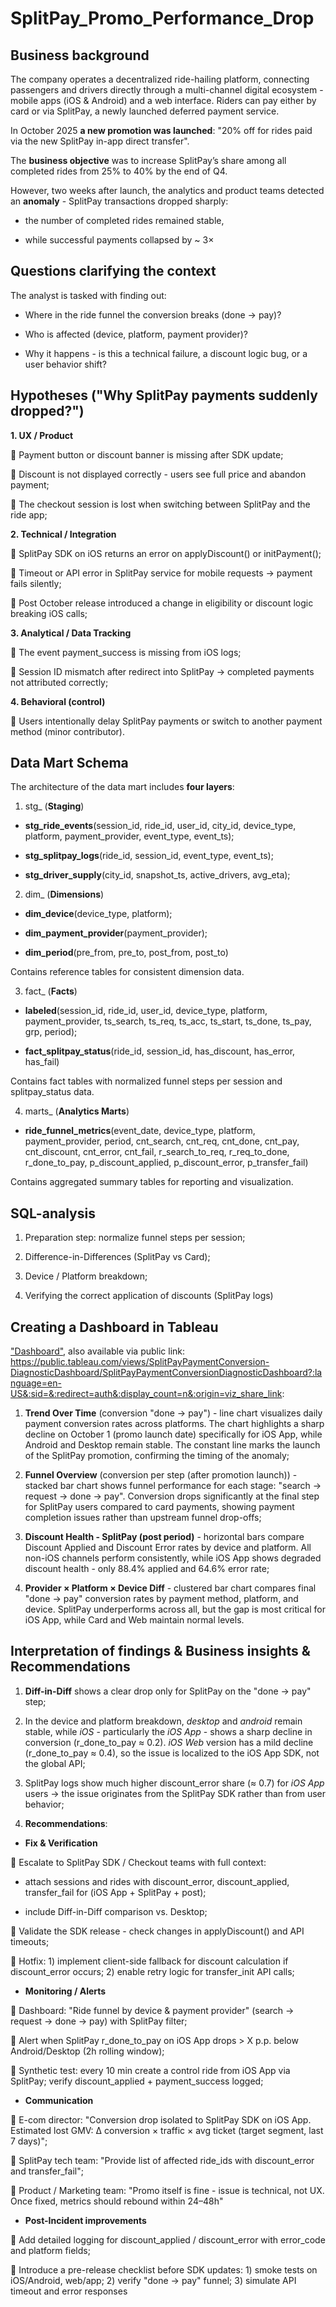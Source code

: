 # SplitPay_Promo_Performance_Drop

## Business background

The company operates a decentralized ride-hailing platform, connecting passengers and drivers directly through a multi-channel digital ecosystem - mobile apps (iOS & Android) and a web interface. Riders can pay either by card or via SplitPay, a newly launched deferred payment service.

In October 2025 **a new promotion was launched**: "20% off for rides paid via the new SplitPay in-app direct transfer".

The **business objective** was to increase SplitPay’s share among all completed rides from 25% to 40% by the end of Q4.

However, two weeks after launch, the analytics and product teams detected an **anomaly** - SplitPay transactions dropped sharply:

- the number of completed rides remained stable,

- while successful payments collapsed by ~ 3×

## Questions clarifying the context

The analyst is tasked with finding out:

- Where in the ride funnel the conversion breaks (done → pay)?

- Who is affected (device, platform, payment provider)?

- Why it happens - is this a technical failure, a discount logic bug, or a user behavior shift?

## Hypotheses ("Why SplitPay payments suddenly dropped?")

**1. UX / Product**

📌 Payment button or discount banner is missing after SDK update;

📌 Discount is not displayed correctly - users see full price and abandon payment;

📌 The checkout session is lost when switching between SplitPay and the ride app;

**2. Technical / Integration**

📌 SplitPay SDK on iOS returns an error on applyDiscount() or initPayment();

📌 Timeout or API error in SplitPay service for mobile requests → payment fails silently;

📌 Post October release introduced a change in eligibility or discount logic breaking iOS calls;

**3. Analytical / Data Tracking**

📌 The event payment_success is missing from iOS logs;

📌 Session ID mismatch after redirect into SplitPay → completed payments not attributed correctly;

**4. Behavioral (control)**

📌 Users intentionally delay SplitPay payments or switch to another payment method (minor contributor).

## Data Mart Schema

The architecture of the data mart includes **four layers**:

1. stg_ (**Staging**)

- **stg_ride_events**(session_id, ride_id, user_id, city_id, device_type, platform, payment_provider, event_type, event_ts);

- **stg_splitpay_logs**(ride_id, session_id, event_type, event_ts);

- **stg_driver_supply**(city_id, snapshot_ts, active_drivers, avg_eta);

2. dim_ (**Dimensions**)

- **dim_device**(device_type, platform);

- **dim_payment_provider**(payment_provider);

- **dim_period**(pre_from, pre_to, post_from, post_to)

Contains reference tables for consistent dimension data.

3. fact_ (**Facts**)

- **labeled**(session_id, ride_id, user_id, device_type, platform, payment_provider, ts_search, ts_req, ts_acc, ts_start, ts_done, ts_pay, grp, period);

- **fact_splitpay_status**(ride_id, session_id, has_discount, has_error, has_fail)

Contains fact tables with normalized funnel steps per session and splitpay_status data.

4. marts_ (**Analytics Marts**)

- **ride_funnel_metrics**(event_date, device_type, platform, payment_provider, period, cnt_search, cnt_req, cnt_done, cnt_pay, cnt_discount, cnt_error, cnt_fail, r_search_to_req, r_req_to_done, r_done_to_pay, p_discount_applied, p_discount_error, p_transfer_fail)

Contains aggregated summary tables for reporting and visualization.

## SQL-analysis

1) Preparation step: normalize funnel steps per session;

2) Difference-in-Differences (SplitPay vs Card);

3) Device / Platform breakdown;

4) Verifying the correct application of discounts (SplitPay logs)

## Creating a Dashboard in Tableau 

["Dashboard"](tableau/dashboard.pdf), also available via public link: https://public.tableau.com/views/SplitPayPaymentConversion-DiagnosticDashboard/SplitPayPaymentConversionDiagnosticDashboard?:language=en-US&:sid=&:redirect=auth&:display_count=n&:origin=viz_share_link:

1) **Trend Over Time** (conversion "done → pay") - line chart visualizes daily payment conversion rates across platforms. The chart highlights a sharp decline on October 1 (promo launch date) specifically for iOS App, while Android and Desktop remain stable. The constant line marks the launch of the SplitPay promotion, confirming the timing of the anomaly;

2) **Funnel Overview** (conversion per step (after promotion launch)) - stacked bar chart shows funnel performance for each stage: "search → request → done → pay". Conversion drops significantly at the final step for SplitPay users compared to card payments, showing payment completion issues rather than upstream funnel drop-offs;

3) **Discount Health - SplitPay (post period)** - horizontal bars compare Discount Applied and Discount Error rates by device and platform. All non-iOS channels perform consistently, while iOS App shows degraded discount health - only 88.4% applied and 64.6% error rate;

4) **Provider × Platform × Device Diff** - clustered bar chart compares final "done → pay" conversion rates by payment method, platform, and device. SplitPay underperforms across all, but the gap is most critical for iOS App, while Card and Web maintain normal levels.

## Interpretation of findings & Business insights & Recommendations

1) **Diff-in-Diff** shows a clear drop only for SplitPay on the "done → pay" step;

2) In the device and platform breakdown, *desktop* and *android* remain stable, while *iOS* - particularly the *iOS App* - shows a sharp decline in conversion (r_done_to_pay ≈ 0.2). *iOS Web* version has a mild decline (r_done_to_pay ≈ 0.4), so the issue is localized to the iOS App SDK, not the global API;

3) SplitPay logs show much higher discount_error share (≈ 0.7) for *iOS App* users → the issue originates from the SplitPay SDK rather than from user behavior;

4) **Recommendations**:

- **Fix & Verification**

📌 Escalate to SplitPay SDK / Checkout teams with full context:

- attach sessions and rides with discount_error, discount_applied, transfer_fail for (iOS App + SplitPay + post);

- include Diff-in-Diff comparison vs. Desktop;

📌 Validate the SDK release - check changes in applyDiscount() and API timeouts;

📌 Hotfix: 1) implement client-side fallback for discount calculation if discount_error occurs; 2) enable retry logic for transfer_init API calls;

- **Monitoring / Alerts**

📌 Dashboard: "Ride funnel by device & payment provider" (search → request → done → pay) with SplitPay filter;

📌 Alert when SplitPay r_done_to_pay on iOS App drops > X p.p. below Android/Desktop (2h rolling window);

📌 Synthetic test: every 10 min create a control ride from iOS App via SplitPay; verify discount_applied + payment_success logged;

- **Communication**

📌 E-com director: "Conversion drop isolated to SplitPay SDK on iOS App. Estimated lost GMV: Δ conversion × traffic × avg ticket (target segment, last 7 days)";

📌 SplitPay tech team: "Provide list of affected ride_ids with discount_error and transfer_fail";

📌 Product / Marketing team: "Promo itself is fine - issue is technical, not UX. Once fixed, metrics should rebound within 24–48h"

- **Post-Incident improvements**

📌 Add detailed logging for discount_applied / discount_error with error_code and platform fields;

📌 Introduce a pre-release checklist before SDK updates: 1) smoke tests on iOS/Android, web/app; 2) verify "done → pay" funnel; 3) simulate API timeout and error responses 
